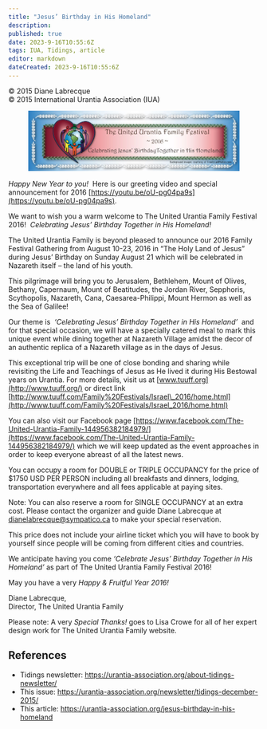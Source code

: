 ```yaml
---
title: "Jesus’ Birthday in His Homeland"
description: 
published: true
date: 2023-9-16T10:55:6Z
tags: IUA, Tidings, article
editor: markdown
dateCreated: 2023-9-16T10:55:6Z
---
```


<p class="v-card v-sheet theme--light gray lighten-3 px-2">© 2015 Diane Labrecque<br>© 2015 International Urantia Association (IUA)</p>

<figure id="Figure_1" class="image urantiapedia">
<img src="../../../image/article/IUA_Tidings/urantia-family.jpg">
</figure>

_Happy New Year to you!_  Here is our greeting video and special announcement for 2016 [https://youtu.be/oU-pg04pa9s](https://youtu.be/oU-pg04pa9s).

We want to wish you a warm welcome to The United Urantia Family Festival 2016!  _Celebrating Jesus’ Birthday Together in His Homeland!_

The United Urantia Family is beyond pleased to announce our 2016 Family Festival Gathering from August 10-23, 2016 in “The Holy Land of Jesus” during Jesus’ Birthday on Sunday August 21 which will be celebrated in Nazareth itself – the land of his youth.

This pilgrimage will bring you to Jerusalem, Bethlehem, Mount of Olives, Bethany, Capernaum, Mount of Beatitudes, the Jordan River, Sepphoris, Scythopolis, Nazareth, Cana, Caesarea-Philippi, Mount Hermon as well as the Sea of Galilee!

Our theme is  _‘Celebrating Jesus’ Birthday Together in His Homeland’_  and for that special occasion, we will have a specially catered meal to mark this unique event while dining together at Nazareth Village amidst the decor of an authentic replica of a Nazareth village as in the days of Jesus.

This exceptional trip will be one of close bonding and sharing while revisiting the Life and Teachings of Jesus as He lived it during His Bestowal years on Urantia. For more details, visit us at [www.tuuff.org](http://www.tuuff.org/) or direct link [http://www.tuuff.com/Family%20Festivals/Israel\_2016/home.html](http://www.tuuff.com/Family%20Festivals/Israel_2016/home.html)

You can also visit our Facebook page [https://www.facebook.com/The-United-Urantia-Family-144956382184979/](https://www.facebook.com/The-United-Urantia-Family-144956382184979/) which we will keep updated as the event approaches in order to keep everyone abreast of all the latest news.

You can occupy a room for DOUBLE or TRIPLE OCCUPANCY for the price of $1750 USD PER PERSON including all breakfasts and dinners, lodging, transportation everywhere and all fees applicable at paying sites.

Note: You can also reserve a room for SINGLE OCCUPANCY at an extra cost. Please contact the organizer and guide Diane Labrecque at [dianelabrecque@sympatico.ca](mailto:dianelabrecque@sympatico.ca) to make your special reservation.

This price does not include your airline ticket which you will have to book by yourself since people will be coming from different cities and countries.

We anticipate having you come _‘Celebrate Jesus’ Birthday Together in His Homeland’_ as part of The United Urantia Family Festival 2016!

May you have a very _Happy & Fruitful Year 2016!_ 

Diane Labrecque,  
Director, The United Urantia Family

Please note: A very _Special Thanks!_ goes to Lisa Crowe for all of her expert design work for The United Urantia Family website.

## References

- Tidings newsletter: https://urantia-association.org/about-tidings-newsletter/
- This issue: https://urantia-association.org/newsletter/tidings-december-2015/
- This article: https://urantia-association.org/jesus-birthday-in-his-homeland